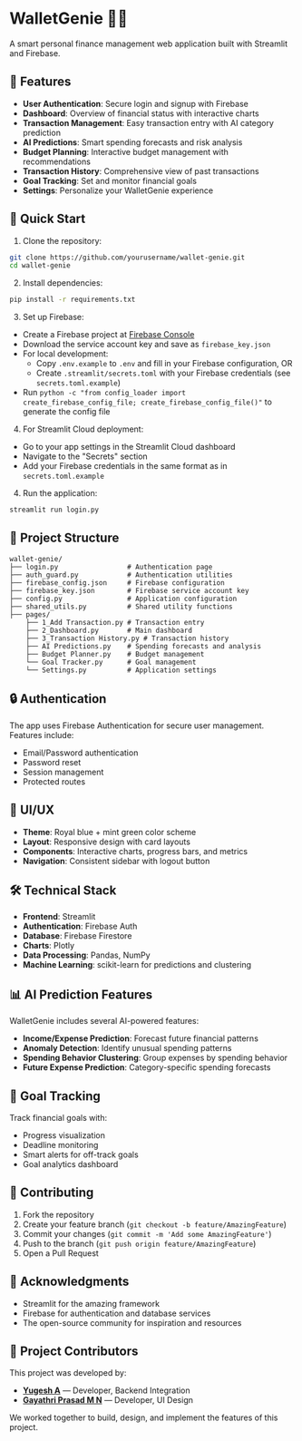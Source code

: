 # WalletGenie 🧞‍♂️

A smart personal finance management web application built with Streamlit and Firebase.

## 🌟 Features

- **User Authentication**: Secure login and signup with Firebase
- **Dashboard**: Overview of financial status with interactive charts
- **Transaction Management**: Easy transaction entry with AI category prediction
- **AI Predictions**: Smart spending forecasts and risk analysis
- **Budget Planning**: Interactive budget management with recommendations
- **Transaction History**: Comprehensive view of past transactions
- **Goal Tracking**: Set and monitor financial goals
- **Settings**: Personalize your WalletGenie experience

## 🚀 Quick Start

1. Clone the repository:
```bash
git clone https://github.com/yourusername/wallet-genie.git
cd wallet-genie
```

2. Install dependencies:
```bash
pip install -r requirements.txt
```

3. Set up Firebase:
- Create a Firebase project at [Firebase Console](https://console.firebase.google.com)
- Download the service account key and save as `firebase_key.json`
- For local development:
  - Copy `.env.example` to `.env` and fill in your Firebase configuration, OR
  - Create `.streamlit/secrets.toml` with your Firebase credentials (see `secrets.toml.example`)
- Run `python -c "from config_loader import create_firebase_config_file; create_firebase_config_file()"` to generate the config file

4. For Streamlit Cloud deployment:
- Go to your app settings in the Streamlit Cloud dashboard
- Navigate to the "Secrets" section
- Add your Firebase credentials in the same format as in `secrets.toml.example`

4. Run the application:
```bash
streamlit run login.py
```

## 📂 Project Structure

```
wallet-genie/
├── login.py                 # Authentication page
├── auth_guard.py            # Authentication utilities
├── firebase_config.json     # Firebase configuration
├── firebase_key.json        # Firebase service account key
├── config.py                # Application configuration
├── shared_utils.py          # Shared utility functions
├── pages/
    ├── 1_Add Transaction.py # Transaction entry
    ├── 2_Dashboard.py       # Main dashboard
    ├── 3_Transaction History.py # Transaction history
    ├── AI Predictions.py    # Spending forecasts and analysis
    ├── Budget Planner.py    # Budget management
    └── Goal Tracker.py      # Goal management
    └── Settings.py          # Application settings

```

## 🔒 Authentication

The app uses Firebase Authentication for secure user management. Features include:
- Email/Password authentication
- Password reset
- Session management
- Protected routes

## 🎨 UI/UX

- **Theme**: Royal blue + mint green color scheme
- **Layout**: Responsive design with card layouts
- **Components**: Interactive charts, progress bars, and metrics
- **Navigation**: Consistent sidebar with logout button

## 🛠️ Technical Stack

- **Frontend**: Streamlit
- **Authentication**: Firebase Auth
- **Database**: Firebase Firestore
- **Charts**: Plotly
- **Data Processing**: Pandas, NumPy
- **Machine Learning**: scikit-learn for predictions and clustering

## 📊 AI Prediction Features

WalletGenie includes several AI-powered features:
- **Income/Expense Prediction**: Forecast future financial patterns
- **Anomaly Detection**: Identify unusual spending patterns
- **Spending Behavior Clustering**: Group expenses by spending behavior
- **Future Expense Prediction**: Category-specific spending forecasts

## 🎯 Goal Tracking

Track financial goals with:
- Progress visualization
- Deadline monitoring
- Smart alerts for off-track goals
- Goal analytics dashboard

## 🤝 Contributing

1. Fork the repository
2. Create your feature branch (`git checkout -b feature/AmazingFeature`)
3. Commit your changes (`git commit -m 'Add some AmazingFeature'`)
4. Push to the branch (`git push origin feature/AmazingFeature`)
5. Open a Pull Request

## 🙏 Acknowledgments

- Streamlit for the amazing framework
- Firebase for authentication and database services
- The open-source community for inspiration and resources

## 👥 Project Contributors

This project was developed by:


- [**Yugesh A**](https://github.com/Yugesh-003) — Developer, Backend Integration
- [**Gayathri Prasad M N**](https://github.com/gayathri2647) — Developer, UI Design  

We worked together to build, design, and implement the features of this project.
